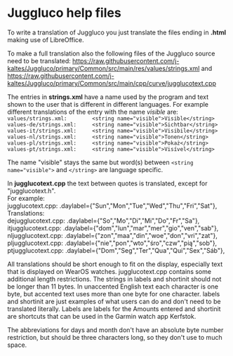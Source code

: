 # Juggluco help files
To write a translation of Juggluco you just translate the files ending in **.html** making use of LibreOffice.

To make a full translation also the following files of the
Juggluco source need to be translated: https://raw.githubusercontent.com/j-kaltes/Juggluco/primary/Common/src/main/res/values/strings.xml and https://raw.githubusercontent.com/j-kaltes/Juggluco/primary/Common/src/main/cpp/curve/jugglucotext.cpp

The entries in ****strings.xml**** have a name used by the program and text shown to the user that is different in different languages.
For example different translations of the entry with the name *visible* are:
`values/strings.xml:		<string name="visible">Visible</string>`  
`values-de/strings.xml:		<string name="visible">Sichtbar</string>`  
`values-it/strings.xml:		<string name="visible">Visibile</string>`  
`values-nl/strings.xml:		<string name="visible">Tonen</string>`  
`values-pl/strings.xml:		<string name="visible">Pokaż</string>`  
`values-pt/strings.xml:		<string name="visible">Visível</string>`  

The name "visible" stays the same but word(s) between `<string name="visible">` and `</string>` are language specific.  
  
In ****jugglucotext.cpp**** the text between quotes is translated, except for "jugglucotext.h".  
For example:  
jugglucotext.cpp:	.daylabel={"Sun","Mon","Tue","Wed","Thu","Fri","Sat"},  
Translations:  
dejugglucotext.cpp:	.daylabel={"So","Mo","Di","Mi","Do","Fr","Sa"},  
itjugglucotext.cpp:	.daylabel={"dom","lun","mar","mer","gio","ven","sab"},  
nljugglucotext.cpp:	.daylabel={"zon","maa","din","woe","don","vri","zat"},  
pljugglucotext.cpp:	.daylabel={"nie","pon","wto","śro","czw","pią","sob"},  
ptjugglucotext.cpp:	.daylabel={"Dom","Seg","Ter","Qua","Qui","Sex","Sáb"},  
  
All translations should be short enough to fit on the display, especially text that is displayed on WearOS watches.
jugglucotext.cpp contains some additional length restrictions. The strings in labels and shortinit should not be longer than 11 bytes. In unaccented English text each character is one byte, but accented text uses more than one byte for one character.
labels and shortinit are just examples of what users can do and don't need to be translated literally. Labels are labels for the Amounts entered and shortinit are shortcuts that can be used in the Garmin watch app Kerfstok.

The abbreviations for days and month don't have an absolute byte number restriction, but should be three characters long, so they don't use to much space.
